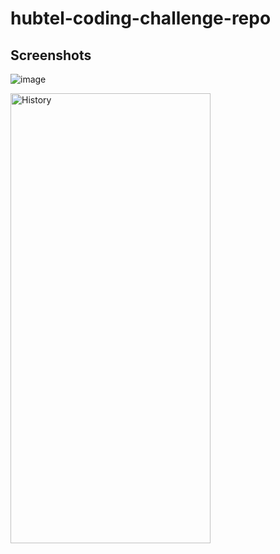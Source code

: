 # hubtel-coding-challenge-repo

## Screenshots
  ![image](https://github.com/Michael-Mensah-xii/hubtel-coding-challenge-repo/assets/95852329/17149452-d8ee-4eaa-bf61-6d2b24833f42)

<img alt="History" height="720" src="https://github.com/Michael-Mensah-xii/hubtel-coding-challenge-repo/assets/95852329/e6469c4b-4e5e-4dbc-aa2c-742ec3a9a7ce" width="320"/>
